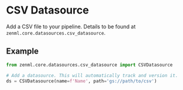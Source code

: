 # CSV Datasource
Add a CSV file to your pipeline.
Details to be found at `zenml.core.datasources.csv_datasource`.
    
## Example
```python
from zenml.core.datasources.csv_datasource import CSVDatasource

# Add a datasource. This will automatically track and version it.
ds = CSVDatasource(name=f'Name', path='gs://path/to/csv')
```
